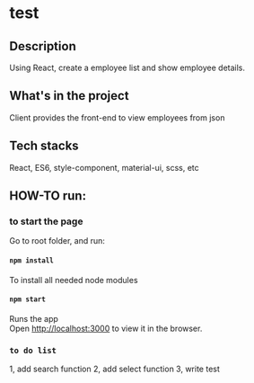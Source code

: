 # test

## Description

Using React, create a employee list and show employee details.

## What's in the project

Client provides the front-end to view employees from json

## Tech stacks

React, ES6, style-component, material-ui, scss, etc

## HOW-TO run:

### to start the page

Go to root folder, and run:

#### `npm install`

To install all needed node modules

#### `npm start`

Runs the app<br>
Open [http://localhost:3000](http://localhost:3000) to view it in the browser.

### `to do list`

1, add search function
2, add select function
3, write test

